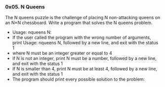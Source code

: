 ### 0x05. N Queens
<p>The N queens puzzle is the challenge of placing N non-attacking queens on an N×N chessboard.
Write a program that solves the N queens problem.
</p>
<ul>
<li>Usage: nqueens N:
<li>If the user called the program with the wrong number of arguments, print Usage: nqueens N, followed by a new line, and exit with the status 1
<li>where N must be an integer greater or equal to 4
<li>if N is not an integer, print N must be a number, followed by a new line, and exit with the status 1
<li>If N is smaller than 4, print N must be at least 4, followed by a new line, and exit with the status 1
<li>The program should print every possible solution to the problem:
</ul>